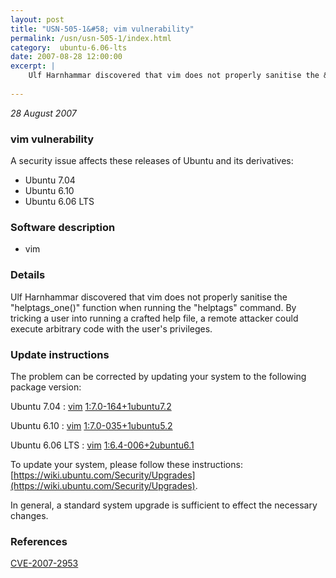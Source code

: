 ```yaml
---
layout: post
title: "USN-505-1&#58; vim vulnerability"
permalink: /usn/usn-505-1/index.html
category:  ubuntu-6.06-lts
date: 2007-08-28 12:00:00
excerpt: |
    Ulf Harnhammar discovered that vim does not properly sanitise the &quot;helptags_one()&quot; function when running the &quot;helptags&quot; command. By tricking a user into running a crafted help file, a remote attacker could execute arbitrary code with the user&#39;s privileges. 
    
--- 
```

 
 

*28 August 2007*

### vim vulnerability

A security issue affects these releases of Ubuntu and its derivatives:

* Ubuntu 7.04
* Ubuntu 6.10
* Ubuntu 6.06 LTS

### Software description

* vim 

### Details

Ulf Harnhammar discovered that vim does not properly sanitise the &quot;helptags_one()&quot; function when running the &quot;helptags&quot; command. By tricking a user into running a crafted help file, a remote attacker could execute arbitrary code with the user&#39;s privileges. 

### Update instructions

The problem can be corrected by updating your system to the following package version:

Ubuntu 7.04
 : [vim](https://launchpad.net/ubuntu/+source/vim) <span> [1:7.0-164+1ubuntu7.2](https://launchpad.net/ubuntu/+source/vim/1:7.0-164+1ubuntu7.2) </span> 

Ubuntu 6.10
 : [vim](https://launchpad.net/ubuntu/+source/vim) <span> [1:7.0-035+1ubuntu5.2](https://launchpad.net/ubuntu/+source/vim/1:7.0-035+1ubuntu5.2) </span> 

Ubuntu 6.06 LTS
 : [vim](https://launchpad.net/ubuntu/+source/vim) <span> [1:6.4-006+2ubuntu6.1](https://launchpad.net/ubuntu/+source/vim/1:6.4-006+2ubuntu6.1) </span> 

To update your system, please follow these instructions: [https://wiki.ubuntu.com/Security/Upgrades](https://wiki.ubuntu.com/Security/Upgrades).

In general, a standard system upgrade is sufficient to effect the necessary changes. 

### References

 
 [CVE-2007-2953](http://people.ubuntu.com/~ubuntu-security/cve/CVE-2007-2953)
 

